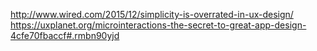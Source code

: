 http://www.wired.com/2015/12/simplicity-is-overrated-in-ux-design/
https://uxplanet.org/microinteractions-the-secret-to-great-app-design-4cfe70fbaccf#.rmbn90yjd
